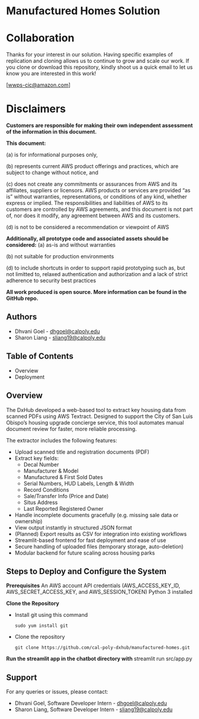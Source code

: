 # Manufactured Homes Solution

# Collaboration
Thanks for your interest in our solution. Having specific examples of replication and cloning allows us to continue to grow and scale our work. If you clone or download this repository, kindly shoot us a quick email to let us know you are interested in this work!

[wwps-cic@amazon.com]

# Disclaimers
**Customers are responsible for making their own independent assessment of the information in this document.**

**This document:**

(a) is for informational purposes only,

(b) represents current AWS product offerings and practices, which are subject to change without notice, and

(c) does not create any commitments or assurances from AWS and its affiliates, suppliers or licensors. AWS products or services are provided “as is” without warranties, representations, or conditions of any kind, whether express or implied. The responsibilities and liabilities of AWS to its customers are controlled by AWS agreements, and this document is not part of, nor does it modify, any agreement between AWS and its customers.

(d) is not to be considered a recommendation or viewpoint of AWS

**Additionally, all prototype code and associated assets should be considered:**
(a) as-is and without warranties

(b) not suitable for production environments

(d) to include shortcuts in order to support rapid prototyping such as, but not limitted to, relaxed authentication and authorization and a lack of strict adherence to security best practices

**All work produced is open source. More information can be found in the GitHub repo.**

## Authors
- Dhvani Goel - dhgoel@calpoly.edu
- Sharon Liang - sliang19@calpoly.edu

## Table of Contents
- Overview
- Deployment

## Overview
The DxHub developed a web-based tool to extract key housing data from scanned PDFs using AWS Textract. Designed to support the City of San Luis Obispo’s housing upgrade concierge service, this tool automates manual document review for faster, more reliable processing.

The extractor includes the following features:
- Upload scanned title and registration documents (PDF)
- Extract key fields:
  - Decal Number  
  - Manufacturer & Model  
  - Manufactured & First Sold Dates  
  - Serial Numbers, HUD Labels, Length & Width  
  - Record Conditions  
  - Sale/Transfer Info (Price and Date)  
  - Situs Address  
  - Last Reported Registered Owner  
- Handle incomplete documents gracefully (e.g. missing sale data or ownership)
- View output instantly in structured JSON format
- (Planned) Export results as CSV for integration into existing workflows
- Streamlit-based frontend for fast deployment and ease of use
- Secure handling of uploaded files (temporary storage, auto-deletion)
- Modular backend for future scaling across housing parks

## Steps to Deploy and Configure the System

**Prerequisites**
An AWS account
API credentials (AWS_ACCESS_KEY_ID, AWS_SECRET_ACCESS_KEY, and AWS_SESSION_TOKEN)
Python 3 installed

**Clone the Repository**
- Install git using this command
  ```
  sudo yum install git
  ```
- Clone the repository
  ```
  git clone https://github.com/cal-poly-dxhub/manufactured-homes.git
  ```
**Run the streamlit app in the chatbot directory with**
streamlit run src/app.py

## Support
For any queries or issues, please contact:
- Dhvani Goel, Software Developer Intern - dhgoel@calpoly.edu
- Sharon Liang, Software Developer Intern - sliang19@calpoly.edu
